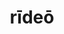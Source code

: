 ---
title: rīdeō
meaning: to smile, laugh
ch: 3
pos: verb
secondppstem: rīd
infend: ēre
infhyph: -ēre
conjugation: second
---